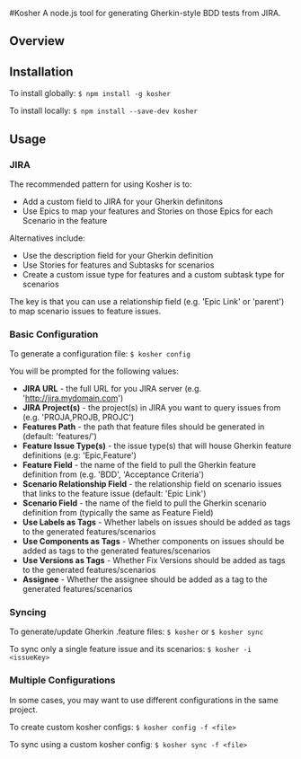 #Kosher
A node.js tool for generating Gherkin-style BDD tests from JIRA.

## Overview

## Installation

To install globally:
`$ npm install -g kosher`

To install locally:
`$ npm install --save-dev kosher`

## Usage

### JIRA
The recommended pattern for using Kosher is to:

- Add a custom field to JIRA for your Gherkin definitons
- Use Epics to map your features and Stories on those Epics for each Scenario in the feature

Alternatives include:

- Use the description field for your Gherkin definition
- Use Stories for features and Subtasks for scenarios
- Create a custom issue type for features and a custom subtask type for scenarios

The key is that you can use a relationship field (e.g. 'Epic Link' or 'parent') to map scenario issues to feature issues.

### Basic Configuration
To generate a configuration file:
`$ kosher config`

You will be prompted for the following values:

- **JIRA URL** - the full URL for you JIRA server (e.g. 'http://jira.mydomain.com')
- **JIRA Project(s)** - the project(s) in JIRA you want to query issues from (e.g. 'PROJA,PROJB, PROJC')
- **Features Path** - the path that feature files should be generated in (default: 'features/')
- **Feature Issue Type(s)** - the issue type(s) that will house Gherkin feature definitions (e.g: 'Epic,Feature')
- **Feature Field** - the name of the field to pull the Gherkin feature definition from (e.g. 'BDD', 'Acceptance Criteria')
- **Scenario Relationship Field** - the relationship field on scenario issues that links to the feature issue (default: 'Epic Link')
- **Scenario Field** - the name of the field to pull the Gherkin scenario definition from (typically the same as Feature Field)
- **Use Labels as Tags** - Whether labels on issues should be added as tags to the generated features/scenarios
- **Use Components as Tags** - Whether components on issues should be added as tags to the generated features/scenarios
- **Use Versions as Tags** - Whether Fix Versions should be added as tags to the generated features/scenarios
- **Assignee** - Whether the assignee should be added as a tag to the generated features/scenarios

### Syncing
To generate/update Gherkin .feature files:
`$ kosher` or `$ kosher sync`

To sync only a single feature issue and its scenarios:
`$ kosher -i <issueKey>`

### Multiple Configurations
In some cases, you may want to use different configurations in the same project.

To create custom kosher configs:
`$ kosher config -f <file>`

To sync using a custom kosher config:
`$ kosher sync -f <file>`